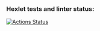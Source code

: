 ### Hexlet tests and linter status:
[![Actions Status](https://github.com/ikzsl/layout-designer-project-lvl1/workflows/hexlet-check/badge.svg)](https://github.com/ikzsl/layout-designer-project-lvl1/actions)